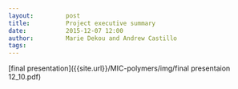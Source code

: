 ```yaml
---
layout:     	post
title:      	Project executive summary 
date:       	2015-12-07 12:00
author:     	Marie Dekou and Andrew Castillo
tags:         
---
```


[final presentation]({{site.url}}/MIC-polymers/img/final presentaion 12_10.pdf)
